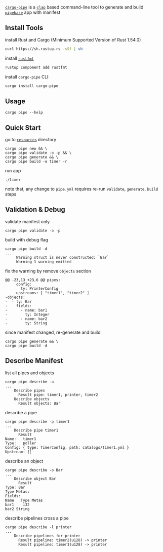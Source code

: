 [`cargo-pipe`] is a [`clap`] based command-line tool to generate and build [`pipebase`] app with manifest

## Install Tools
install Rust and Cargo (Minimum Supported Version of Rust 1.54.0)
```sh
curl https://sh.rustup.rs -sSf | sh
```
install [`rustfmt`]
```sh
rustup component add rustfmt
```
install `cargo-pipe` CLI
```sh
cargo install cargo-pipe
```

## Usage
```
cargo pipe --help
```

## Quick Start
go to [`resources`] directory
```
cargo pipe new && \
cargo pipe validate -o -p && \
cargo pipe generate && \
cargo pipe build -o timer -r
```
run app
```
./timer
```
note that, any change to `pipe.yml` requires re-run `validate`, `generate`, `build` steps

## Validation & Debug
validate manifest only
```
cargo pipe validate -o -p
```
build with debug flag
```
cargo pipe build -d
...
     Warning struct is never constructed: `Bar`
     Warning 1 warning emitted
```
fix the warning by remove `objects` section
```
@@ -23,13 +23,6 @@ pipes:
     config:
       ty: PrinterConfig
     upstreams: [ "timer1", "timer2" ]
-objects:
-  - ty: Bar
-    fields:
-      - name: bar1
-        ty: Integer
-      - name: bar2
-        ty: String
```
since manifest changed, re-generate and build
```
cargo pipe generate && \
cargo pipe build -d
```

## Describe Manifest
list all pipes and objects
```
cargo pipe describe -a
...
    Describe pipes
      Result pipe: timer1, printer, timer2
    Describe objects
      Result objects: Bar
```
describe a pipe
```
cargo pipe describe -p timer1
...
    Describe pipe timer1
      Result
Name:   timer1
Type:   poller
Config: { type: TimerConfig, path: catalogs/timer1.yml }
Upstream: []
```
describe an object
```
cargo pipe describe -o Bar
...
    Describe object Bar
      Result
Type: Bar
Type Metas:
Fields:
Name   Type Metas
bar1    i32
bar2 String
```
describe pipelines cross a pipe
```
cargo pipe describe -l printer
...
    Describe pipelines for printer
      Result pipeline: timer2(u128) -> printer
      Result pipeline: timer1(u128) -> printer
```

[`cargo-pipe`]: https://github.com/pipebase/pipebase/tree/main/cargo-pipe
[`resources`]: https://github.com/pipebase/pipebase/tree/main/cargo-pipe/resources
[`clap`]: https://github.com/clap-rs/clap
[`rustfmt`]: https://github.com/rust-lang/rustfmt
[`pipebase`]: https://github.com/pipebase/pipebase
